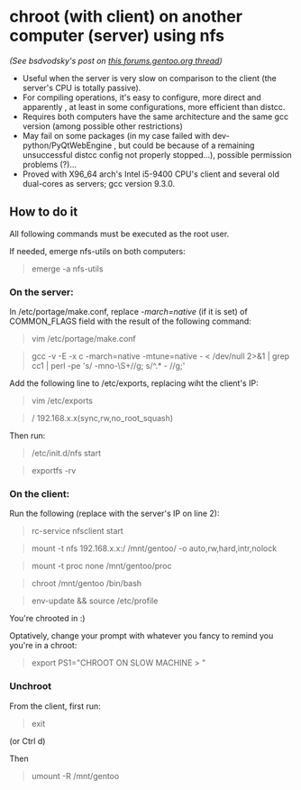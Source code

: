 # chroot (with client) on another computer (server) using nfs
*(See bsdvodsky's post on [this forums.gentoo.org thread](https://forums.gentoo.org/viewtopic-p-2408037.html))*

* Useful when the server is very slow on comparison to the client (the server's CPU is totally passive).
* For compiling operations, it's easy to configure, more direct and apparently , at least in some configurations, more efficient than distcc.
* Requires both computers have the same architecture and the same gcc version (among possible other restrictions)
* May fail on some packages (in my case failed with dev-python/PyQtWebEngine , but could be because of a remaining unsuccessful  distcc config not properly stopped...), possible permission problems (?)...
* Proved with X96_64 arch's Intel i5-9400 CPU's client and several old dual-cores as servers; gcc version 9.3.0.

## How to do it

All following commands must be executed as the root user.

If needed, emerge nfs-utils on both computers:
>emerge -a nfs-utils

### On the server:

In /etc/portage/make.conf, replace *-march=native* (if it is set) of COMMON_FLAGS field with the result of the following command:

>vim /etc/portage/make.conf

>gcc -v -E -x c -march=native -mtune=native - < /dev/null 2>&1 | grep cc1 | perl -pe 's/ -mno-\S+//g; s/^.* - //g;'

Add the following line to /etc/exports, replacing wiht the client's IP:

>vim  /etc/exports

> /        192.168.x.x(sync,rw,no_root_squash)

Then run:

>/etc/init.d/nfs start

>exportfs -rv


### On the client:

Run the following (replace with the server's IP on line 2):

>rc-service nfsclient start

>mount -t nfs 192.168.x.x:/ /mnt/gentoo/ -o auto,rw,hard,intr,nolock

>mount -t proc none /mnt/gentoo/proc

>chroot /mnt/gentoo /bin/bash

>env-update && source /etc/profile

You're chrooted in :)

Optatively, change your prompt with whatever you fancy to remind you you're in a chroot:

>export PS1="CHROOT ON SLOW MACHINE > "


### Unchroot

From the client, first run:

> exit

(or Ctrl d)

Then

>umount -R /mnt/gentoo

